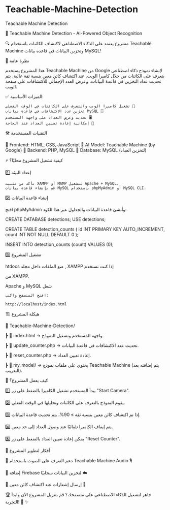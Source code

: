 # Teachable-Machine-Detection
Teachable Machine Detection

🚀 Teachable Machine Detection - AI-Powered Object Recognition

🔍 مشروع يعتمد على الذكاء الاصطناعي لاكتشاف الكائنات باستخدام Teachable Machine وتخزين البيانات في قاعدة بيانات MySQL!

📌 نظرة عامة

هذا المشروع يستخدم Teachable Machine من Google لإنشاء نموذج ذكاء اصطناعي يتعرف على الكائنات من خلال كاميرا الويب. عند اكتشاف كائن معين بنسبة ثقة عالية، يتم تحديث عداد التخزين في قاعدة البيانات، وعرض العدد الإجمالي للاكتشافات على صفحة الويب.

✅ الميزات الأساسية:

    تشغيل كاميرا الويب والتعرف على الكائنات في الوقت الفعلي 🎥
    تخزين عدد الاكتشافات في قاعدة بيانات MySQL 🗄️
    تحديث وعرض العداد على واجهة المستخدم 🖥️
    إمكانية إعادة تعيين العداد عند الحاجة 🔄

🛠 التقنيات المستخدمة

🔹 Frontend: HTML, CSS, JavaScript
🔹 AI Model: Teachable Machine (by Google)
🔹 Backend: PHP, MySQL
🔹 Database: MySQL (لتخزين العداد)


⚡ كيفية تشغيل المشروع محليًا؟

1️⃣ إعداد البيئة

    تأكد من تثبيت XAMPP أو MAMP لتشغيل Apache + MySQL.
    قم بإنشاء قاعدة بيانات MySQL باستخدام phpMyAdmin أو MySQL CLI.

2️⃣ إنشاء قاعدة البيانات

افتح phpMyAdmin وأنشئ قاعدة البيانات والجداول عبر هذا الكود:

CREATE DATABASE detections;
USE detections;

CREATE TABLE detection_counts (
    id INT PRIMARY KEY AUTO_INCREMENT,
    count INT NOT NULL DEFAULT 0
);

INSERT INTO detection_counts (count) VALUES (0);

3️⃣ تشغيل المشروع

   htdocs ضع الملفات داخل مجلد  , XAMPP إذا كنت تستخدم 


   من XAMPP.
   
   Apache و MySQL شغل
    
    افتح المتصفح واكتب:

    http://localhost/index.html

🏗 هيكلة المشروع

📂 Teachable-Machine-Detection/

┣ 📄 index.html → واجهة المستخدم وتشغيل النموذج.

┣ 📄 update_counter.php → تحديث عدد الاكتشافات في قاعدة البيانات.

┣ 📄 reset_counter.php → إعادة تعيين العداد.

┣ 📂 my_model/ → يحتوي على ملفات نموذج Teachable Machine (يتم إضافته بعد التدريب).


🎯 كيف يعمل المشروع؟

1️⃣ يبدأ المستخدم تشغيل الكاميرا بالضغط على زر "Start Camera".

2️⃣ يقوم النموذج بالتعرف على الكائنات وتحليلها في الوقت الفعلي.

3️⃣ إذا تم اكتشاف كائن معين بنسبة ثقة ≥ 90%، يتم تحديث قاعدة البيانات.

4️⃣ يتم إيقاف الكاميرا تلقائيًا عند وصول العداد إلى حد معين.

5️⃣ يمكن إعادة تعيين العداد بالضغط على زر "Reset Counter".


🚀 أفكار لتطوير المشروع

🔹 دعم التعرف على الصوت باستخدام Teachable Machine Audio 🎙️

🔹 إضافة Firebase لتخزين البيانات سحابيًا ☁️

🔹 إرسال إشعارات عند اكتشاف كائن معين 🔔


🏆 جاهز لتشغيل الذكاء الاصطناعي على متصفحك؟ قم بتنزيل المشروع الآن وابدأ التجربة! 🚀
✨

